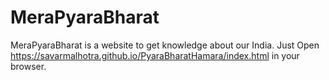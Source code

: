 # MeraPyaraBharat

MeraPyaraBharat is a website to get knowledge about our India.
Just Open https://savarmalhotra.github.io/PyaraBharatHamara/index.html in your browser.
